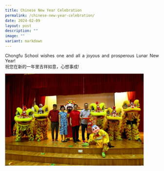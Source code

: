 ```yaml
---
title: Chinese New Year Celebration
permalink: /chinese-new-year-celebration/
date: 2024-02-09
layout: post
description: ""
image: ""
variant: markdown
---
```

<p style="text-align:justify">Chongfu School wishes one and all a joyous and prosperous Lunar New Year!<br> 祝您在新的一年里吉祥如意，心想事成!</p>
<img style="width:90%" src="/images/Chinese_New_Year_Celebration.jpg">